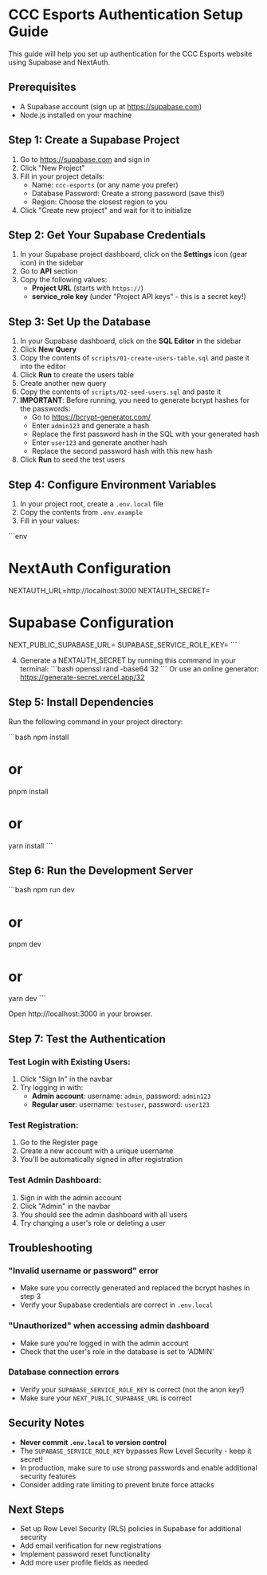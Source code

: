 # CCC Esports Authentication Setup Guide

This guide will help you set up authentication for the CCC Esports website using Supabase and NextAuth.

## Prerequisites

- A Supabase account (sign up at https://supabase.com)
- Node.js installed on your machine

## Step 1: Create a Supabase Project

1. Go to https://supabase.com and sign in
2. Click "New Project"
3. Fill in your project details:
   - Name: `ccc-esports` (or any name you prefer)
   - Database Password: Create a strong password (save this!)
   - Region: Choose the closest region to you
4. Click "Create new project" and wait for it to initialize

## Step 2: Get Your Supabase Credentials

1. In your Supabase project dashboard, click on the **Settings** icon (gear icon) in the sidebar
2. Go to **API** section
3. Copy the following values:
   - **Project URL** (starts with `https://`)
   - **service_role key** (under "Project API keys" - this is a secret key!)

## Step 3: Set Up the Database

1. In your Supabase dashboard, click on the **SQL Editor** in the sidebar
2. Click **New Query**
3. Copy the contents of `scripts/01-create-users-table.sql` and paste it into the editor
4. Click **Run** to create the users table
5. Create another new query
6. Copy the contents of `scripts/02-seed-users.sql` and paste it
7. **IMPORTANT**: Before running, you need to generate bcrypt hashes for the passwords:
   - Go to https://bcrypt-generator.com/
   - Enter `admin123` and generate a hash
   - Replace the first password hash in the SQL with your generated hash
   - Enter `user123` and generate another hash
   - Replace the second password hash with this new hash
8. Click **Run** to seed the test users

## Step 4: Configure Environment Variables

1. In your project root, create a `.env.local` file
2. Copy the contents from `.env.example`
3. Fill in your values:

\`\`\`env
# NextAuth Configuration
NEXTAUTH_URL=http://localhost:3000
NEXTAUTH_SECRET=<generate-this-below>

# Supabase Configuration
NEXT_PUBLIC_SUPABASE_URL=<your-project-url-from-step-2>
SUPABASE_SERVICE_ROLE_KEY=<your-service-role-key-from-step-2>
\`\`\`

4. Generate a NEXTAUTH_SECRET by running this command in your terminal:
   \`\`\`bash
   openssl rand -base64 32
   \`\`\`
   Or use an online generator: https://generate-secret.vercel.app/32

## Step 5: Install Dependencies

Run the following command in your project directory:

\`\`\`bash
npm install
# or
pnpm install
# or
yarn install
\`\`\`

## Step 6: Run the Development Server

\`\`\`bash
npm run dev
# or
pnpm dev
# or
yarn dev
\`\`\`

Open http://localhost:3000 in your browser.

## Step 7: Test the Authentication

### Test Login with Existing Users:

1. Click "Sign In" in the navbar
2. Try logging in with:
   - **Admin account**: username: `admin`, password: `admin123`
   - **Regular user**: username: `testuser`, password: `user123`

### Test Registration:

1. Go to the Register page
2. Create a new account with a unique username
3. You'll be automatically signed in after registration

### Test Admin Dashboard:

1. Sign in with the admin account
2. Click "Admin" in the navbar
3. You should see the admin dashboard with all users
4. Try changing a user's role or deleting a user

## Troubleshooting

### "Invalid username or password" error
- Make sure you correctly generated and replaced the bcrypt hashes in step 3
- Verify your Supabase credentials are correct in `.env.local`

### "Unauthorized" when accessing admin dashboard
- Make sure you're logged in with the admin account
- Check that the user's role in the database is set to 'ADMIN'

### Database connection errors
- Verify your `SUPABASE_SERVICE_ROLE_KEY` is correct (not the anon key!)
- Make sure your `NEXT_PUBLIC_SUPABASE_URL` is correct

## Security Notes

- **Never commit `.env.local` to version control**
- The `SUPABASE_SERVICE_ROLE_KEY` bypasses Row Level Security - keep it secret!
- In production, make sure to use strong passwords and enable additional security features
- Consider adding rate limiting to prevent brute force attacks

## Next Steps

- Set up Row Level Security (RLS) policies in Supabase for additional security
- Add email verification for new registrations
- Implement password reset functionality
- Add more user profile fields as needed
